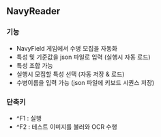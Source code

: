 ## NavyReader
### 기능
- NavyField 게임에서 수병 모집을 자동화
- 특성 및 기준값을 json 파일로 입력 (실행시 자동 로드)
- 특성 조합 가능
- 실행시 모집할 특성 선택 (자동 저장 & 로드)
- 수병이름을 입력 가능 (json 파일에 키보드 시퀀스 저장)
### 단축키
- ^F1 : 실행
- ^F2 : 테스트 이미지를 불러와 OCR 수행
